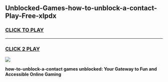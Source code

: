 
## Unblocked-Games-how-to-unblock-a-contact-Play-Free-xlpdx
<h3>
<a href="https://premium76.site?title=how-to-unblock-a-contact&ref=12A">CLICK TO PLAY</a></h3>
<hr>

<h3>
<a href="https://premium76.site?title=how-to-unblock-a-contact&ref=12A">CLICK 2 PLAY</a>
  
</h3>

<a href="https://premium76.site?title=how-to-unblock-a-contact&ref=12A"><img src="https://clearcache.store/games.png"></a>


**how-to-unblock-a-contact games unblocked: Your Gateway to Fun and Accessible Online Gaming**
